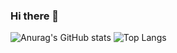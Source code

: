 ### Hi there 👋
![Anurag's GitHub stats](https://github-readme-stats.vercel.app/api?username=tykim5931&show_icons=true&theme=dracula)
![Top Langs](https://github-readme-stats.vercel.app/api/top-langs/?username=tykim5931&layout=compact&theme=dracula)
<!--
<table>
<tr>
<td align="center">
![Anurag's GitHub stats](https://github-readme-stats.vercel.app/api?username=tykim5931&show_icons=true&theme=dracula)

</td>
<td align="center">
![Top Langs](https://github-readme-stats.vercel.app/api/top-langs/?username=tykim5931&layout=compact&theme=dracula)
</td>
</tr>
</table>
-->
<!--
**tykim5931/tykim5931** is a ✨ _special_ ✨ repository because its `README.md` (this file) appears on your GitHub profile.

Here are some ideas to get you started:

- 🔭 I’m currently working on ...
- 🌱 I’m currently learning ...
- 👯 I’m looking to collaborate on ...
- 🤔 I’m looking for help with ...
- 💬 Ask me about ...
- 📫 How to reach me: ...
- 😄 Pronouns: ...
- ⚡ Fun fact: ...
-->
